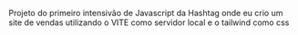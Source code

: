 Projeto do primeiro intensivão de Javascript da Hashtag onde eu crio um site de vendas utilizando o VITE como servidor local e o tailwind como css
